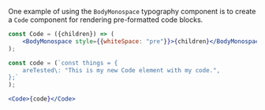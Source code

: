 One example of using the `BodyMonospace` typography component is to create a `Code` component for rendering pre-formatted code blocks.

```jsx
const Code = ({children}) => (
    <BodyMonospace style={{whiteSpace: "pre"}}>{children}</BodyMonospace>
);

const code = (`const things = {
    areTested\: "This is my new Code element with my code.",
};`
);

<Code>{code}</Code>
```

